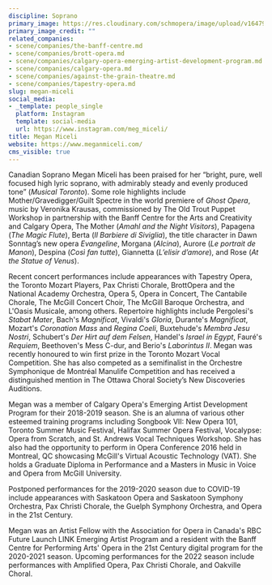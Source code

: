 ```yaml
---
discipline: Soprano
primary_image: https://res.cloudinary.com/schmopera/image/upload/v1647911867/media/2022/03/MeganMiceli_vfli5x.jpg
primary_image_credit: ""
related_companies:
- scene/companies/the-banff-centre.md
- scene/companies/brott-opera.md
- scene/companies/calgary-opera-emerging-artist-development-program.md
- scene/companies/calgary-opera.md
- scene/companies/against-the-grain-theatre.md
- scene/companies/tapestry-opera.md
slug: megan-miceli
social_media:
- _template: people_single
  platform: Instagram
  template: social-media
  url: https://www.instagram.com/meg_miceli/
title: Megan Miceli
website: https://www.meganmiceli.com/
cms_visible: true
---
```

Canadian Soprano Megan Miceli has been praised for her “bright, pure, well focused high lyric soprano, with admirably steady and evenly produced tone” (_Musical Toronto_).  Some role highlights include Mother/Gravedigger/Guilt Spectre in the world premiere of _Ghost Opera_, music by Veronika Krausas, commissioned by The Old Trout Puppet Workshop in partnership with the Banff Centre for the Arts and Creativity and Calgary Opera, The Mother (_Amahl and the Night Visitors_), Papagena (_The Magic Flute_), Berta (_Il Barbiere di Siviglia_), the title character in Dawn Sonntag’s new opera _Evangeline_, Morgana (_Alcina_), Aurore (_Le portrait de Manon_), Despina (_Così fan tutte_), Giannetta (_L’elisir d’amore_), and Rose (_At the Statue of Venus_).

Recent concert performances include appearances with Tapestry Opera, the Toronto Mozart Players, Pax Christi Chorale, BrottOpera and the National Academy Orchestra, Opera 5, Opera in Concert, The Cantabile Chorale, The McGill Concert Choir, The McGill Baroque Orchestra, and L'Oasis Musicale, among others. Repertoire highlights include Pergolesi's _Stabat Mater_, Bach's _Magnificat_, Vivaldi's _Gloria_, Durante's _Magnificat_, Mozart's _Coronation Mass_ and _Regina Coeli_, Buxtehude's _Membra Jesu Nostri_, Schubert's _Der Hirt auf dem Felsen_, Handel's _Israel in Egypt_, Fauré's _Requiem_, Beethoven's Mess C-dur, and Berio's _Laborintus II_. Megan was recently honoured to win first prize in the Toronto Mozart Vocal Competition. She has also competed as a semifinalist in the Orchestre Symphonique de Montréal Manulife Competition and has received a distinguished mention in The Ottawa Choral Society’s New Discoveries Auditions.

Megan was a member of Calgary Opera's Emerging Artist Development Program for their 2018-2019 season. She is an alumna of various other esteemed training programs including Songbook VII: New Opera 101, Toronto Summer Music Festival, Halifax Summer Opera Festival, Vocalypse: Opera from Scratch, and St. Andrews Vocal Techniques Workshop. She has also had the opportunity to perform in Opera Conference 2016 held in Montreal, QC showcasing McGill's Virtual Acoustic Technology (VAT).  She holds a Graduate Diploma in Performance and a Masters in Music in Voice and Opera from McGill University. 

Postponed performances for the 2019-2020 season due to COVID-19 include appearances with Saskatoon Opera and Saskatoon Symphony Orchestra, Pax Christi Chorale, the Guelph Symphony Orchestra, and Opera in the 21st Century.

Megan was an Artist Fellow with the Association for Opera in Canada's RBC Future Launch LINK Emerging Artist Program and a resident with the Banff Centre for Performing Arts' Opera in the 21st Century digital program for the 2020-2021 season.  Upcoming performances for the 2022 season include performances with Amplified Opera, Pax Christi Chorale, and Oakville Choral.
